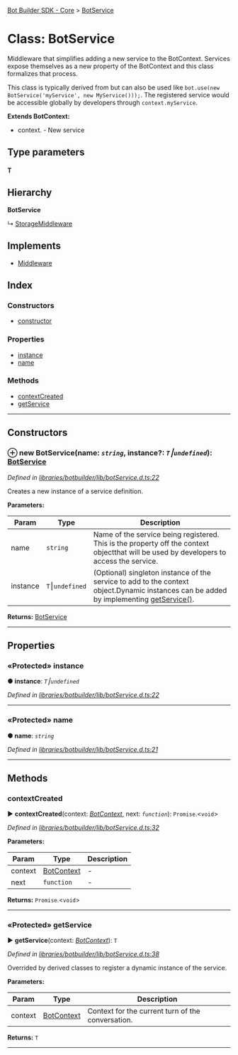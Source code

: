 [Bot Builder SDK - Core](../README.md) > [BotService](../classes/botbuilder.botservice.md)



# Class: BotService


Middleware that simplifies adding a new service to the BotContext. Services expose themselves as a new property of the BotContext and this class formalizes that process.

This class is typically derived from but can also be used like `bot.use(new BotService('myService', new MyService()));`. The registered service would be accessible globally by developers through `context.myService`.

**Extends BotContext:**

*   context. <service name="">- New service</service>

## Type parameters
#### T 
## Hierarchy

**BotService**

↳  [StorageMiddleware](botbuilder.storagemiddleware.md)








## Implements

* [Middleware](../interfaces/botbuilder.middleware.md)

## Index

### Constructors

* [constructor](botbuilder.botservice.md#constructor)


### Properties

* [instance](botbuilder.botservice.md#instance)
* [name](botbuilder.botservice.md#name)


### Methods

* [contextCreated](botbuilder.botservice.md#contextcreated)
* [getService](botbuilder.botservice.md#getservice)



---
## Constructors
<a id="constructor"></a>


### ⊕ **new BotService**(name: *`string`*, instance?: *`T`⎮`undefined`*): [BotService](botbuilder.botservice.md)


*Defined in [libraries/botbuilder/lib/botService.d.ts:22](https://github.com/Microsoft/botbuilder-js/blob/6102823/libraries/botbuilder/lib/botService.d.ts#L22)*



Creates a new instance of a service definition.


**Parameters:**

| Param | Type | Description |
| ------ | ------ | ------ |
| name | `string`   |  Name of the service being registered. This is the property off the context objectthat will be used by developers to access the service. |
| instance | `T`⎮`undefined`   |  (Optional) singleton instance of the service to add to the context object.Dynamic instances can be added by implementing [getService()](#getservice). |





**Returns:** [BotService](botbuilder.botservice.md)

---


## Properties
<a id="instance"></a>

### «Protected» instance

**●  instance**:  *`T`⎮`undefined`* 

*Defined in [libraries/botbuilder/lib/botService.d.ts:22](https://github.com/Microsoft/botbuilder-js/blob/6102823/libraries/botbuilder/lib/botService.d.ts#L22)*





___

<a id="name"></a>

### «Protected» name

**●  name**:  *`string`* 

*Defined in [libraries/botbuilder/lib/botService.d.ts:21](https://github.com/Microsoft/botbuilder-js/blob/6102823/libraries/botbuilder/lib/botService.d.ts#L21)*





___


## Methods
<a id="contextcreated"></a>

###  contextCreated

► **contextCreated**(context: *[BotContext](../interfaces/botbuilder.__global.botcontext.md)*, next: *`function`*): `Promise`.<`void`>



*Defined in [libraries/botbuilder/lib/botService.d.ts:32](https://github.com/Microsoft/botbuilder-js/blob/6102823/libraries/botbuilder/lib/botService.d.ts#L32)*



**Parameters:**

| Param | Type | Description |
| ------ | ------ | ------ |
| context | [BotContext](../interfaces/botbuilder.__global.botcontext.md)   |  - |
| next | `function`   |  - |





**Returns:** `Promise`.<`void`>





___

<a id="getservice"></a>

### «Protected» getService

► **getService**(context: *[BotContext](../interfaces/botbuilder.__global.botcontext.md)*): `T`



*Defined in [libraries/botbuilder/lib/botService.d.ts:38](https://github.com/Microsoft/botbuilder-js/blob/6102823/libraries/botbuilder/lib/botService.d.ts#L38)*



Overrided by derived classes to register a dynamic instance of the service.


**Parameters:**

| Param | Type | Description |
| ------ | ------ | ------ |
| context | [BotContext](../interfaces/botbuilder.__global.botcontext.md)   |  Context for the current turn of the conversation. |





**Returns:** `T`





___


